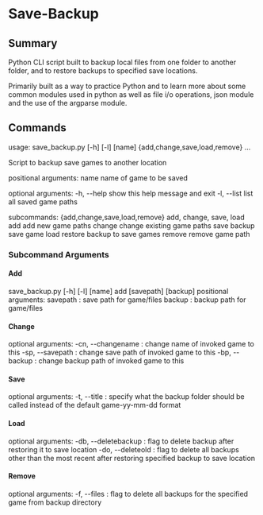 # Save-Backup

## Summary

Python CLI script built to backup local files from one folder to another folder, and to restore backups to specified save locations.

Primarily built as a way to practice Python and to learn more about some common modules used in python as well as file i/o operations, json module and the use of the argparse module.

## Commands

usage: save_backup.py [-h] [-l] [name] {add,change,save,load,remove} ...

Script to backup save games to another location

positional arguments:
  name                  name of game to be saved

optional arguments:
  -h, --help            show this help message and exit
  -l, --list            list all saved game paths

subcommands:
  {add,change,save,load,remove}
                        add, change, save, load
    add                 add new game paths
    change              change existing game paths
    save                backup save game
    load                restore backup to save games
    remove              remove game path

### Subcommand Arguments
#### Add
save_backup.py [-h] [-l] [name] add [savepath] [backup]
positional arguments: 
savepath : save path for game/files
backup : backup path for game/files
#### Change
optional arguments:
-cn, --changename : change name of invoked game to this
-sp, --savepath : change save path of invoked game to this
-bp, --backup : change backup path of invoked game to this

#### Save
optional arguments:
-t, --title : specify what the backup folder should be called instead of the default game-yy-mm-dd format

#### Load
optional arguments:
-db, --deletebackup : flag to delete backup after restoring it to save location
-do, --deleteold : flag to delete all backups other than the most recent after restoring specified backup to save location

#### Remove
optional arguments:
-f, --files : flag to delete all backups for the specified game from backup directory

 
